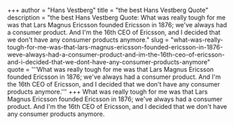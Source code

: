 +++
author = "Hans Vestberg"
title = "the best Hans Vestberg Quote"
description = "the best Hans Vestberg Quote: What was really tough for me was that Lars Magnus Ericsson founded Ericsson in 1876; we've always had a consumer product. And I'm the 16th CEO of Ericsson, and I decided that we don't have any consumer products anymore."
slug = "what-was-really-tough-for-me-was-that-lars-magnus-ericsson-founded-ericsson-in-1876-weve-always-had-a-consumer-product-and-im-the-16th-ceo-of-ericsson-and-i-decided-that-we-dont-have-any-consumer-products-anymore"
quote = '''What was really tough for me was that Lars Magnus Ericsson founded Ericsson in 1876; we've always had a consumer product. And I'm the 16th CEO of Ericsson, and I decided that we don't have any consumer products anymore.'''
+++
What was really tough for me was that Lars Magnus Ericsson founded Ericsson in 1876; we've always had a consumer product. And I'm the 16th CEO of Ericsson, and I decided that we don't have any consumer products anymore.
